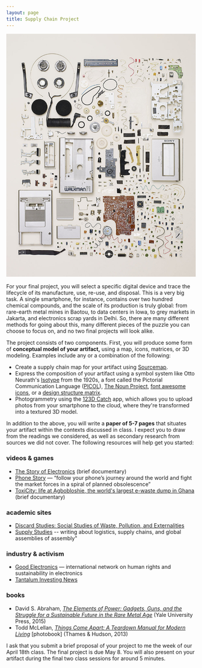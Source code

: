 ```yaml
---
layout: page
title: Supply Chain Project
---
```


![Todd McLellan, "Disassembled Walkman"](assets/images/mclellan_thingscomeapart.jpg)

For your final project, you will select a specific digital device and trace the lifecycle of its manufacture, use, re-use, and disposal.  This is a very big task.  A single smartphone, for instance, contains over two hundred chemical compounds, and the scale of its production is truly global: from rare-earth metal mines in Baotou, to data centers in Iowa, to grey markets in Jakarta, and electronics scrap yards in Delhi.  So, there are many different methods for going about this, many different pieces of the puzzle you can choose to focus on, and no two final projects will look alike. 

The project consists of two components.  First, you will produce some form of **conceptual model of your artifact,** using a map, icons, matrices, or 3D modeling.  Examples include any or a combination of the following:

- Create a supply chain map for your artifact using [Sourcemap](http://www.sourcemap.com/).
- Express the composition of your artifact using a symbol system like Otto Neurath's [Isotype](http://www.gerdarntz.org/isotype) from the 1920s, a font called the Pictorial Communication Language ([PICOL](http://picol.org/picol_icon_font)), [The Noun Project](https://thenounproject.com/), [font awesome icons](http://fontawesome.io/icons/), or a [design structure matrix](https://mitpress.mit.edu/books/design-structure-matrix-methods-and-applications).
- Photogrammetry using the [123D Catch](http://www.123dapp.com/catch) app, which allows you to upload photos from your smartphone to the cloud, where they're transformed into a textured 3D model.

In addition to the above, you will write a **paper of 5-7 pages** that situates your artifact within the contexts discussed in class.  I expect you to draw from the readings we considered, as well as secondary research from sources we did not cover.  The following resources will help get you started:

### videos & games

- [The Story of Electronics](http://storyofstuff.org/movies/story-of-electronics/) (brief documentary)
- [Phone Story](http://www.phonestory.org/) — “follow your phone’s journey around the world and fight the market forces in a spiral of planned obsolescence”
- [ToxiCity: life at Agbobloshie, the world's largest e-waste dump in Ghana](https://www.youtube.com/watch?v=mleQVO1Vd1I) (brief documentary)

### academic sites

- [Discard Studies: Social Studies of Waste, Pollution, and Externalities](https://discardstudies.com/)
- [Supply Studies](https://supplystudies.com/) -- writing about logistics, supply chains, and global assemblies of assembly"

### industry & activism

- [Good Electronics](https://goodelectronics.org/) — international network on human rights and sustainability in electronics
- [Tantalum Investing News](http://investingnews.com/category/daily/resource-investing/critical-metals-investing/tantalum-investing/)

### books

- David S. Abraham, [*The Elements of Power: Gadgets, Guns, and the Struggle for a Sustainable Future in the Rare Metal Age*](https://courseworks.columbia.edu/access/content/group/CPLSW3770_001_2017_1/Abraham_2015_The_Elements_of_Power_-_Gadgets,_Guns,_and_the_Struggle_for_a_Sustainable_Future.pdf) (Yale University Press, 2015)
- Todd McLellan, [*Things Come Apart: A Teardown Manual for Modern Living*](http://www.toddmclellan.com/thingscomeapar) [photobook] (Thames & Hudson, 2013)

I ask that you submit a brief proposal of your project to me the week of our April 18th class.  The final project is due May 8.  You will also present on your artifact during the final two class sessions for around 5 minutes.